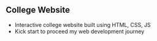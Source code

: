 ## College Website
- Interactive college website built using HTML, CSS, JS
- Kick start to proceed my web development journey
